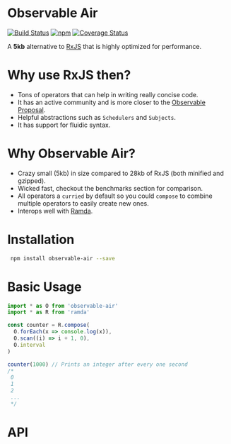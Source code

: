 # Observable Air

[![Build Status](https://travis-ci.org/tusharmath/rwc.svg?branch=master)](https://travis-ci.org/tusharmath/observable-air)
[![npm](https://img.shields.io/npm/v/observable-air.svg)](https://www.npmjs.com/package/observable-air)
[![Coverage Status](https://coveralls.io/repos/github/tusharmath/observable-air/badge.svg)](https://coveralls.io/github/tusharmath/observable-air)

A **5kb** alternative to [RxJS] that is highly optimized for performance.

[RxJS]:                https://github.com/ReactiveX/rxjs
[Observable Proposal]: https://github.com/tc39/proposal-observable
[Ramda]:               http://ramdajs.com

# Why use RxJS then?

- Tons of operators that can help in writing really concise code.
- It has an active community and is more closer to the [Observable Proposal].
- Helpful abstractions such as `Schedulers` and `Subjects`.
- It has support for fluidic syntax.

# Why Observable Air?

- Crazy small (5kb) in size compared to 28kb of RxJS (both minified and gzipped).
- Wicked fast, checkout the benchmarks section for comparison.
- All operators a `curried` by default so you could `compose` to combine multiple operators to easily create new ones.
- Interops well with [Ramda].

# Installation

```bash
 npm install observable-air --save
```

# Basic Usage

```js
import * as O from 'observable-air'
import * as R from 'ramda'

const counter = R.compose(
  O.forEach(x => console.log(x)),
  O.scan((i) => i + 1, 0),
  O.interval
)

counter(1000) // Prints an integer after every one second
/*
 0
 1
 2
 ...
 */
```

# API